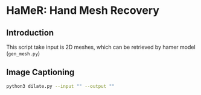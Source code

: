 # HaMeR: Hand Mesh Recovery

## Introduction
This script take input is 2D meshes, which can be retrieved by hamer model (`gen_mesh.py`)

## Image Captioning 

```bash
python3 dilate.py --input "" --output ""
```

